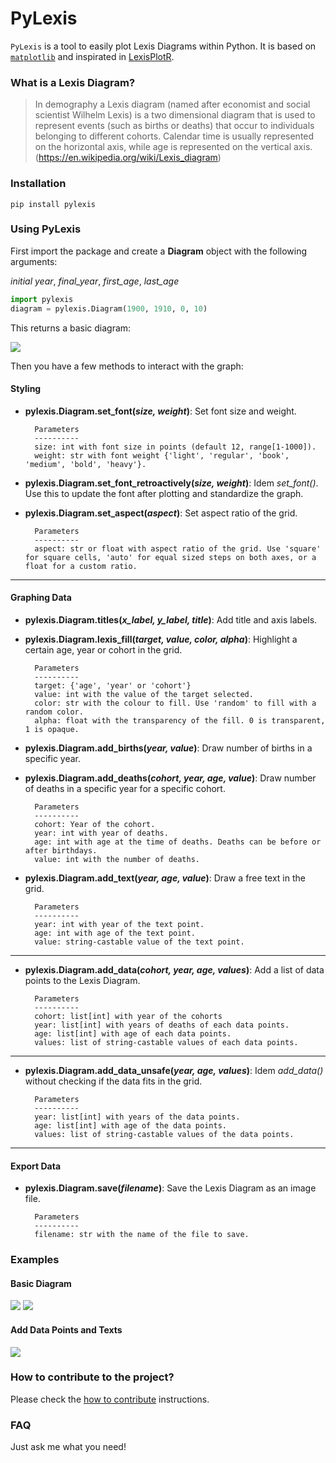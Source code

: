 # PyLexis

`PyLexis` is a tool to easily plot Lexis Diagrams within Python. It is based on [`matplotlib`](https://matplotlib.org/) and inspirated in
[LexisPlotR](https://github.com/ottlngr/LexisPlotR).

### What is a Lexis Diagram?

> In demography a Lexis diagram (named after economist and social scientist Wilhelm Lexis) is a two dimensional diagram that is used to represent events
(such as births or deaths) that occur to individuals belonging to different cohorts. Calendar time is usually represented on the horizontal axis, while
age is represented on the vertical axis. (<https://en.wikipedia.org/wiki/Lexis_diagram>)

### Installation

```
pip install pylexis
```

### Using PyLexis

First import the package and create a **Diagram** object with the following arguments:

_initial year_, _final_year_, _first_age_, _last_age_

``` py
import pylexis
diagram = pylexis.Diagram(1900, 1910, 0, 10)
```

This returns a basic diagram:

![](docs/images/basic_grid.png)


Then you have a few methods to interact with the graph:

#### Styling
- **pylexis.Diagram.set_font(_size, weight_)**: Set font size and weight.

        Parameters
        ----------
        size: int with font size in points (default 12, range[1-1000]).
        weight: str with font weight {'light', 'regular', 'book', 'medium', 'bold', 'heavy'}.

- **pylexis.Diagram.set_font_retroactively(_size, weight_)**: Idem _set_font()_. Use this to update the font after plotting and standardize the graph.

- **pylexis.Diagram.set_aspect(_aspect_)**: Set aspect ratio of the grid.

        Parameters
        ----------
        aspect: str or float with aspect ratio of the grid. Use 'square' for square cells, 'auto' for equal sized steps on both axes, or a float for a custom ratio.

---
#### Graphing Data
- **pylexis.Diagram.titles(_x_label, y_label, title_)**: Add title and axis labels.

- **pylexis.Diagram.lexis_fill(_target, value, color, alpha_)**: Highlight a certain age, year or cohort in the grid.

        Parameters
        ----------
        target: {'age', 'year' or 'cohort'}
        value: int with the value of the target selected.
        color: str with the colour to fill. Use 'random' to fill with a random color.
        alpha: float with the transparency of the fill. 0 is transparent, 1 is opaque.

- **pylexis.Diagram.add_births(_year, value_)**: Draw number of births in a specific year.

- **pylexis.Diagram.add_deaths(_cohort, year, age, value_)**: Draw number of deaths in a specific year for a specific cohort.

        Parameters
        ----------
        cohort: Year of the cohort.
        year: int with year of deaths.
        age: int with age at the time of deaths. Deaths can be before or after birthdays.
        value: int with the number of deaths.

- **pylexis.Diagram.add_text(_year, age, value_)**: Draw a free text in the grid.

        Parameters
        ----------
        year: int with year of the text point.
        age: int with age of the text point.
        value: string-castable value of the text point.
---
- **pylexis.Diagram.add_data(_cohort, year, age, values_)**: Add a list of data points to the Lexis Diagram.

        Parameters
        ----------
        cohort: list[int] with year of the cohorts 
        year: list[int] with years of deaths of each data points.
        age: list[int] with age of each data points.
        values: list of string-castable values of each data points.
---
- **pylexis.Diagram.add_data_unsafe(_year, age, values_)**: Idem _add_data()_ without checking if the data fits in the grid.

        Parameters
        ----------
        year: list[int] with years of the data points.
        age: list[int] with age of the data points.
        values: list of string-castable values of the data points.
---
#### Export Data
- **pylexis.Diagram.save(_filename_)**: Save the Lexis Diagram as an image file.

        Parameters
        ----------
        filename: str with the name of the file to save.

### Examples

#### Basic Diagram
![](docs/images/deaths_grid.png)
![](docs/images/fill_grid.png)

#### Add Data Points and Texts
![](docs/images/add_data.png)

### How to contribute to the project?
Please check the [how to contribute](CONTRIBUTING.md) instructions.

### FAQ
Just ask me what you need!
